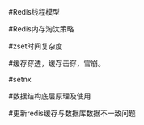 #Redis线程模型


#Redis内存淘汰策略



#zset时间复杂度



#缓存穿透，缓存击穿，雪崩。


#setnx


#数据结构底层原理及使用



#更新redis缓存与数据库数据不一致问题



